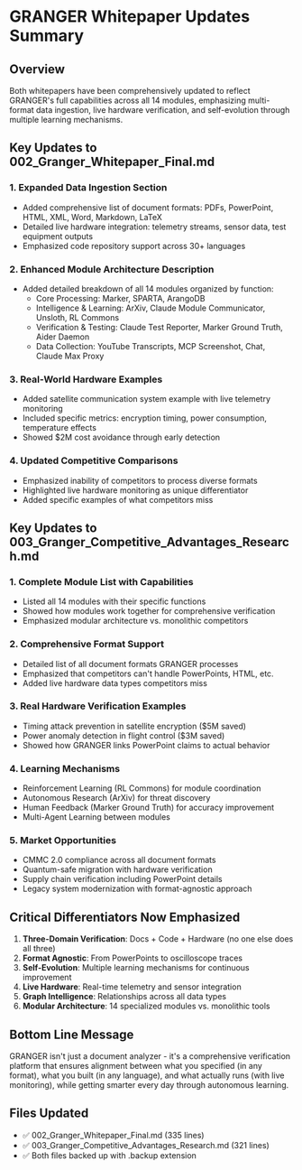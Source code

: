 # GRANGER Whitepaper Updates Summary

## Overview
Both whitepapers have been comprehensively updated to reflect GRANGER's full capabilities across all 14 modules, emphasizing multi-format data ingestion, live hardware verification, and self-evolution through multiple learning mechanisms.

## Key Updates to 002_Granger_Whitepaper_Final.md

### 1. Expanded Data Ingestion Section
- Added comprehensive list of document formats: PDFs, PowerPoint, HTML, XML, Word, Markdown, LaTeX
- Detailed live hardware integration: telemetry streams, sensor data, test equipment outputs
- Emphasized code repository support across 30+ languages

### 2. Enhanced Module Architecture Description
- Added detailed breakdown of all 14 modules organized by function:
  - Core Processing: Marker, SPARTA, ArangoDB
  - Intelligence & Learning: ArXiv, Claude Module Communicator, Unsloth, RL Commons
  - Verification & Testing: Claude Test Reporter, Marker Ground Truth, Aider Daemon
  - Data Collection: YouTube Transcripts, MCP Screenshot, Chat, Claude Max Proxy

### 3. Real-World Hardware Examples
- Added satellite communication system example with live telemetry monitoring
- Included specific metrics: encryption timing, power consumption, temperature effects
- Showed $2M cost avoidance through early detection

### 4. Updated Competitive Comparisons
- Emphasized inability of competitors to process diverse formats
- Highlighted live hardware monitoring as unique differentiator
- Added specific examples of what competitors miss

## Key Updates to 003_Granger_Competitive_Advantages_Research.md

### 1. Complete Module List with Capabilities
- Listed all 14 modules with their specific functions
- Showed how modules work together for comprehensive verification
- Emphasized modular architecture vs. monolithic competitors

### 2. Comprehensive Format Support
- Detailed list of all document formats GRANGER processes
- Emphasized that competitors can't handle PowerPoints, HTML, etc.
- Added live hardware data types competitors miss

### 3. Real Hardware Verification Examples
- Timing attack prevention in satellite encryption ($5M saved)
- Power anomaly detection in flight control ($3M saved)
- Showed how GRANGER links PowerPoint claims to actual behavior

### 4. Learning Mechanisms
- Reinforcement Learning (RL Commons) for module coordination
- Autonomous Research (ArXiv) for threat discovery
- Human Feedback (Marker Ground Truth) for accuracy improvement
- Multi-Agent Learning between modules

### 5. Market Opportunities
- CMMC 2.0 compliance across all document formats
- Quantum-safe migration with hardware verification
- Supply chain verification including PowerPoint details
- Legacy system modernization with format-agnostic approach

## Critical Differentiators Now Emphasized

1. **Three-Domain Verification**: Docs + Code + Hardware (no one else does all three)
2. **Format Agnostic**: From PowerPoints to oscilloscope traces
3. **Self-Evolution**: Multiple learning mechanisms for continuous improvement
4. **Live Hardware**: Real-time telemetry and sensor integration
5. **Graph Intelligence**: Relationships across all data types
6. **Modular Architecture**: 14 specialized modules vs. monolithic tools

## Bottom Line Message
GRANGER isn't just a document analyzer - it's a comprehensive verification platform that ensures alignment between what you specified (in any format), what you built (in any language), and what actually runs (with live monitoring), while getting smarter every day through autonomous learning.

## Files Updated
- ✅ 002_Granger_Whitepaper_Final.md (335 lines)
- ✅ 003_Granger_Competitive_Advantages_Research.md (321 lines)
- ✅ Both files backed up with .backup extension
